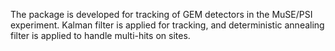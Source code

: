 The package is developed for tracking of GEM detectors in the MuSE/PSI experiment.
Kalman filter is applied for tracking, and deterministic annealing filter is applied to handle multi-hits on sites.
